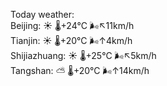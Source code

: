 Today weather:  
Beijing: ☀️   🌡️+24°C 🌬️↖11km/h  
Tianjin: ☀️   🌡️+20°C 🌬️↑4km/h  
Shijiazhuang: ☀️   🌡️+25°C 🌬️↖5km/h  
Tangshan: ⛅️  🌡️+20°C 🌬️↑14km/h  
